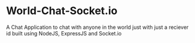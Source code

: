 # World-Chat-Socket.io
A Chat Application to chat with anyone in the world just with just a reciever id built using NodeJS, ExpressJS and Socket.io 
